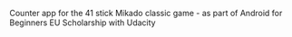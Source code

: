 Counter app for the 41 stick Mikado classic game - as part of Android for Beginners EU Scholarship with Udacity
